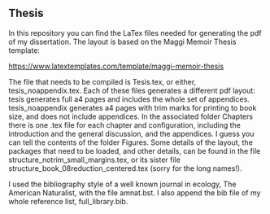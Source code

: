 ## Thesis

In this repository you can find the LaTex files needed for generating the pdf of my dissertation. The layout is based on the Maggi Memoir Thesis template:

https://www.latextemplates.com/template/maggi-memoir-thesis

The file that needs to be compiled is Tesis.tex, or either, tesis_noappendix.tex. Each of these files generates a different pdf layout: tesis generates full a4 pages and includes the whole set of appendices. tesis_noappendix generates a4 pages with trim marks for printing to book size, and does not include appendices. In the associated folder Chapters there is one .tex file for each chapter and configuration, including the introduction and the general discussion, and the appendices. I guess you can tell the contents of the folder Figures. Some details of the layout, the packages that need to be loaded, and other details, can be found in the file structure_notrim_small_margins.tex, or its sister file structure_book_08reduction_centered.tex (sorry for the long names!).

I used the bibliography style of a well known journal in ecology, The American Naturalist, with the file amnat.bst. I also append the bib file of my whole reference list, full_library.bib.
